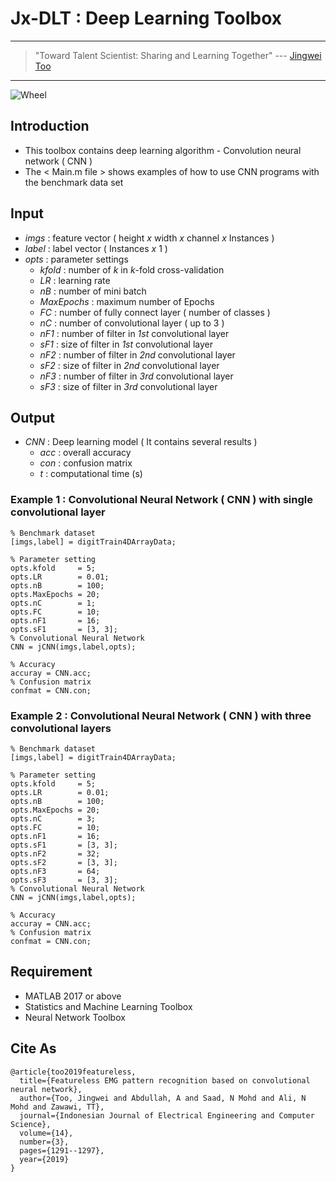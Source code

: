# Jx-DLT : Deep Learning Toolbox

---
> "Toward Talent Scientist: Sharing and Learning Together"
>  --- [Jingwei Too](https://jingweitoo.wordpress.com/)
---


![Wheel](https://www.mathworks.com/matlabcentral/mlc-downloads/downloads/eddf761e-8c8a-4866-8ee4-b8a34d541a1b/8758e6bd-bbcb-4798-9b28-19581b4a30fb/images/screenshot.PNG)


## Introduction
* This toolbox contains deep learning algorithm - Convolution neural network ( CNN ) 
* The < Main.m file > shows examples of how to use CNN programs with the benchmark data set 


## Input
* *imgs*    : feature vector ( height *x* width *x* channel *x* Instances )
* *label*   : label vector ( Instances *x* 1 )
* *opts*    : parameter settings  
  + *kfold*     : number of *k* in *k*-fold cross-validation
  + *LR*        : learning rate
  + *nB*        : number of mini batch
  + *MaxEpochs* : maximum number of Epochs
  + *FC*        : number of fully connect layer ( number of classes )
  + *nC*        : number of convolutional layer ( up to 3 )
  + *nF1*       : number of filter in *1st* convolutional layer
  + *sF1*       : size of filter in *1st* convolutional layer
  + *nF2*       : number of filter in *2nd* convolutional layer
  + *sF2*       : size of filter in *2nd* convolutional layer
  + *nF3*       : number of filter in *3rd* convolutional layer
  + *sF3*       : size of filter in *3rd* convolutional layer


## Output
* *CNN* : Deep learning model ( It contains several results )  
  + *acc* : overall accuracy 
  + *con* : confusion matrix
  + *t*   : computational time (s)
  

### Example 1 : Convolutional Neural Network ( CNN ) with single convolutional layer
```code
% Benchmark dataset
[imgs,label] = digitTrain4DArrayData; 

% Parameter setting
opts.kfold     = 5;
opts.LR        = 0.01; 
opts.nB        = 100; 
opts.MaxEpochs = 20; 
opts.nC        = 1; 
opts.FC        = 10;
opts.nF1       = 16; 
opts.sF1       = [3, 3];
% Convolutional Neural Network
CNN = jCNN(imgs,label,opts);

% Accuracy
accuray = CNN.acc;
% Confusion matrix
confmat = CNN.con;
```


### Example 2 : Convolutional Neural Network ( CNN ) with three convolutional layers
```code
% Benchmark dataset
[imgs,label] = digitTrain4DArrayData; 

% Parameter setting
opts.kfold     = 5;
opts.LR        = 0.01; 
opts.nB        = 100; 
opts.MaxEpochs = 20; 
opts.nC        = 3; 
opts.FC        = 10;
opts.nF1       = 16; 
opts.sF1       = [3, 3];
opts.nF2       = 32; 
opts.sF2       = [3, 3]; 
opts.nF3       = 64; 
opts.sF3       = [3, 3];
% Convolutional Neural Network
CNN = jCNN(imgs,label,opts);

% Accuracy
accuray = CNN.acc;
% Confusion matrix
confmat = CNN.con;
```

## Requirement
* MATLAB 2017 or above
* Statistics and Machine Learning Toolbox
* Neural Network Toolbox 

## Cite As
```code
@article{too2019featureless,
  title={Featureless EMG pattern recognition based on convolutional neural network},
  author={Too, Jingwei and Abdullah, A and Saad, N Mohd and Ali, N Mohd and Zawawi, TT},
  journal={Indonesian Journal of Electrical Engineering and Computer Science},
  volume={14},
  number={3},
  pages={1291--1297},
  year={2019}
}
```
